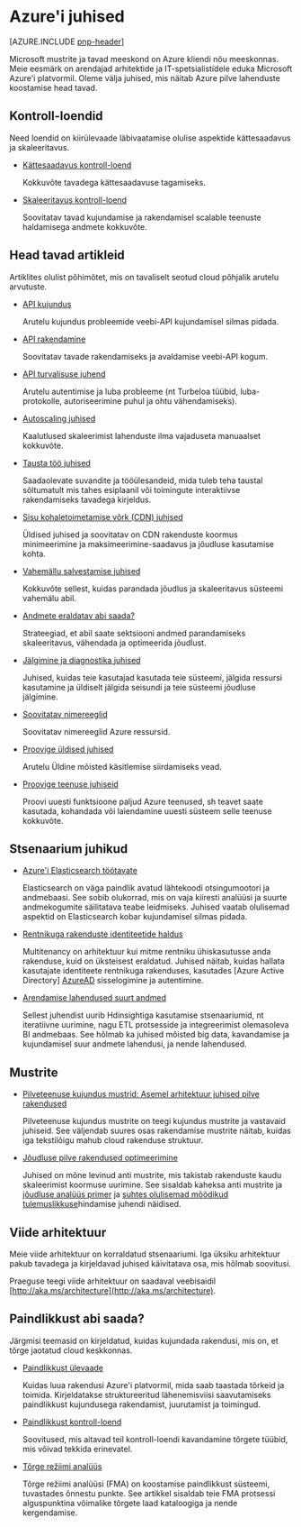
<properties
   pageTitle="Azure'i juhised | mustrite ja tavad | Microsoft Azure'i"
   description="Head tavad ja Azure juhised"
   services=""
   documentationCenter="na"
   authors="bennage"
   manager="marksou"
   editor=""
   tags=""/>

<tags
   ms.service="guidance"
   ms.devlang="na"
   ms.topic="article"
   ms.tgt_pltfrm="na"
   ms.workload="na"
   ms.date="08/17/2016"
   ms.author="christb"/>

# <a name="azure-guidance"></a>Azure'i juhised

[AZURE.INCLUDE [pnp-header](../../includes/guidance-pnp-header-include.md)]

Microsoft mustrite ja tavad meeskond on Azure kliendi nõu meeskonnas. Meie eesmärk on arendajad arhitektide ja IT-spetsialistidele eduka Microsoft Azure'i platvormil. Oleme välja juhised, mis näitab Azure pilve lahenduste koostamise head tavad.

## <a name="checklists"></a>Kontroll-loendid

Need loendid on kiirülevaade läbivaatamise olulise aspektide kättesaadavus ja skaleeritavus. 

- [Kättesaadavus kontroll-loend][AvailabilityChecklist] 

    Kokkuvõte tavadega kättesaadavuse tagamiseks.

- [Skaleeritavus kontroll-loend][ScalabilityChecklist]

    Soovitatav tavad kujundamise ja rakendamisel scalable teenuste haldamisega andmete kokkuvõte.

## <a name="best-practices-articles"></a>Head tavad artikleid

Artiklites olulist põhimõtet, mis on tavaliselt seotud cloud põhjalik arutelu arvutuste. 

- [API kujundus][APIDesign] 

    Arutelu kujundus probleemide veebi-API kujundamisel silmas pidada.

- [API rakendamine][APIImplementation] 

    Soovitatav tavade rakendamiseks ja avaldamise veebi-API kogum.

- [API turvalisuse juhend](https://github.com/mspnp/azure-guidance/blob/master/API-security.md) 

    Arutelu autentimise ja luba probleeme (nt Turbeloa tüübid, luba-protokolle, autoriseerimine puhul ja ohtu vähendamiseks).

- [Autoscaling juhised][AutoscalingGuidance] 

    Kaalutlused skaleerimist lahenduste ilma vajaduseta manuaalset kokkuvõte.

- [Tausta töö juhised][BackgroundJobsGuidance] 

    Saadaolevate suvandite ja tööülesandeid, mida tuleb teha taustal sõltumatult mis tahes esiplaanil või toimingute interaktiivse rakendamiseks tavadega kirjeldus.

- [Sisu kohaletoimetamise võrk (CDN) juhised][CDNGuidance] 

    Üldised juhised ja soovitatav on CDN rakenduste koormus minimeerimine ja maksimeerimine-saadavus ja jõudluse kasutamise kohta.

- [Vahemällu salvestamise juhised][CachingGuidance] 

    Kokkuvõte sellest, kuidas parandada jõudlus ja skaleeritavus süsteemi vahemälu abil.

- [Andmete eraldatav abi saada?][DataPartitioningGuidance]

    Strateegiad, et abil saate sektsiooni andmed parandamiseks skaleeritavus, vähendada ja optimeerida jõudlust.

- [Jälgimine ja diagnostika juhised][MonitoringandDiagnosticsGuidance] 

    Juhised, kuidas teie kasutajad kasutada teie süsteemi, jälgida ressursi kasutamine ja üldiselt jälgida seisundi ja teie süsteemi jõudluse jälgimine.

- [Soovitatav nimereeglid][naming-conventions] 

    Soovitatav nimereeglid Azure ressursid.

- [Proovige üldised juhised][RetryGeneralGuidance] 

    Arutelu Üldine mõisted käsitlemise siirdamiseks vead.

- [Proovige teenuse juhiseid][RetryServiceSpecificGuidance]

    Proovi uuesti funktsioone paljud Azure teenused, sh teavet saate kasutada, kohandada või laiendamine uuesti süsteem selle teenuse kokkuvõte.

## <a name="scenario-guides"></a>Stsenaarium juhikud

- [Azure'i Elasticsearch töötavate][elasticsearch] 
    
    Elasticsearch on väga paindlik avatud lähtekoodi otsingumootori ja andmebaasi. See sobib olukorrad, mis on vaja kiiresti analüüsi ja suurte andmekogumite säilitatava teabe leidmiseks. Juhised vaatab olulisemad aspektid on Elasticsearch kobar kujundamisel silmas pidada.

- [Rentnikuga rakenduste identiteetide haldus][identity-multitenant] 
    
    Multitenancy on arhitektuur kui mitme rentniku ühiskasutusse anda rakenduse, kuid on üksteisest eraldatud. Juhised näitab, kuidas hallata kasutajate identiteete rentnikuga rakenduses, kasutades [Azure Active Directory] [ AzureAD] sisselogimine ja autentimine.
    
- [Arendamise lahendused suurt andmed](https://msdn.microsoft.com/library/dn749874.aspx)

    Sellest juhendist uurib Hdinsightiga kasutamise stsenaariumid, nt iteratiivne uurimine, nagu ETL protsesside ja integreerimist olemasoleva BI andmebaas. See hõlmab ka juhised mõisted big data, kavandamise ja kujundamisel suur andmete lahendusi, ja nende lahendused.
    
## <a name="patterns"></a>Mustrite

- [Pilveteenuse kujundus mustrid: Asemel arhitektuur juhised pilve rakendused](https://msdn.microsoft.com/library/dn568099.aspx)

    Pilveteenuse kujundus mustrite on teegi kujundus mustrite ja vastavaid juhiseid. See väljendab suures osas rakendamise mustrite näitab, kuidas iga tekstilõigu mahub cloud rakenduse struktuur.
    
- [Jõudluse pilve rakendused optimeerimine](https://github.com/mspnp/performance-optimization)

    Juhised on mõne levinud anti mustrite, mis takistab rakenduste kaudu skaleerimist koormuse uurimine. See sisaldab kaheksa anti mustrite ja [jõudluse analüüs primer](https://github.com/mspnp/performance-optimization/blob/master/Performance-Analysis-Primer.md) ja [suhtes olulisemad mõõdikud tulemuslikkuse](https://github.com/mspnp/performance-optimization/blob/master/Assessing-System-Performance-Against-KPI.md)hindamise juhendi näidised.

## <a name="reference-architectures"></a>Viide arhitektuur

Meie viide arhitektuur on korraldatud stsenaariumi.
Iga üksiku arhitektuur pakub tavadega ja kirjeldavad juhised käivitatava osa, mis hõlmab soovitusi.

Praeguse teegi viide arhitektuur on saadaval veebisaidil [http://aka.ms/architecture](http://aka.ms/architecture).

## <a name="resiliency-guidance"></a>Paindlikkust abi saada?

Järgmisi teemasid on kirjeldatud, kuidas kujundada rakendusi, mis on, et tõrge jaotatud cloud keskkonnas.   

- [Paindlikkust ülevaade][ResiliencyOvervew]

     Kuidas luua rakendusi Azure'i platvormil, mida saab taastada tõrkeid ja toimida. Kirjeldatakse struktureeritud lähenemisviisi saavutamiseks paindlikkust kujundusega rakendamist, juurutamist ja toimingud.

- [Paindlikkust kontroll-loend][resiliency-checklist]

    Soovitused, mis aitavad teil kontroll-loendi kavandamine tõrgete tüübid, mis võivad tekkida erinevatel.

- [Tõrge režiimi analüüs][resiliency-fma] 

    Tõrge režiimi analüüsi (FMA) on koostamise paindlikkust süsteemi, tuvastades õnnestu punkte. See artikkel sisaldab teie FMA protsessi alguspunktina võimalike tõrgete laad kataloogiga ja nende kergendamise. 

<!-- links -->

[AzureAD]: https://azure.microsoft.com/documentation/services/active-directory/

[PerformanceOptimization]: https://github.com/mspnp/performance-optimization

[APIDesign]: ../best-practices-api-design.md
[APIImplementation]: ../best-practices-api-implementation.md
[AutoscalingGuidance]: ../best-practices-auto-scaling.md
[BackgroundJobsGuidance]: ../best-practices-background-jobs.md
[CDNGuidance]: ../best-practices-cdn.md
[CachingGuidance]: ../best-practices-caching.md
[DataPartitioningGuidance]: ../best-practices-data-partitioning.md
[MonitoringandDiagnosticsGuidance]: ../best-practices-monitoring.md
[RetryGeneralGuidance]: ../best-practices-retry-general.md
[RetryServiceSpecificGuidance]: ../best-practices-retry-service-specific.md
[RetryPolicies]: Retry-Policies.md
[ScalabilityChecklist]: ../best-practices-scalability-checklist.md
[AvailabilityChecklist]: ../best-practices-availability-checklist.md
[naming-conventions]: guidance-naming-conventions.md

<!-- guidance projects -->
[elasticsearch]: guidance-elasticsearch.md
[identity-multitenant]: guidance-multitenant-identity.md

<!-- reference architectures -->
[ref-arch-single-vm-windows]: guidance-compute-single-vm.md
[ref-arch-single-vm-linux]: guidance-compute-single-vm-linux.md
[ref-arch-multi-vm]: guidance-compute-multi-vm.md
[ref-arch-3-tier]: guidance-compute-3-tier-vm.md
[ref-arch-n-tier-windows]: guidance-compute-n-tier-vm.md
[ref-arch-n-tier-linux]: guidance-compute-n-tier-vm-linux.md
[ref-arch-multi-dc-windows]: guidance-compute-multiple-datacenters.md
[ref-arch-multi-dc-linux]: guidance-compute-multiple-datacenters-linux.md

<!-- resiliency -->
[resiliency-fma]: guidance-resiliency-failure-mode-analysis.md
[resiliency-checklist]: guidance-resiliency-checklist.md
[ResiliencyOvervew]: guidance-resiliency-overview.md

